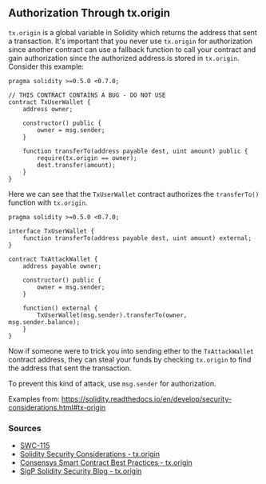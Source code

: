 ## Authorization Through tx.origin

`tx.origin` is a global variable in Solidity which returns the address that sent a transaction. It's important that you never use `tx.origin` for authorization since another contract can use a fallback function to call your contract and gain authorization since the authorized address is stored in `tx.origin`. Consider this example:

```solidity
pragma solidity >=0.5.0 <0.7.0;

// THIS CONTRACT CONTAINS A BUG - DO NOT USE
contract TxUserWallet {
    address owner;

    constructor() public {
        owner = msg.sender;
    }

    function transferTo(address payable dest, uint amount) public {
        require(tx.origin == owner);
        dest.transfer(amount);
    }
}
```

Here we can see that the `TxUserWallet` contract authorizes the `transferTo()` function with `tx.origin`. 

```solidity
pragma solidity >=0.5.0 <0.7.0;

interface TxUserWallet {
    function transferTo(address payable dest, uint amount) external;
}

contract TxAttackWallet {
    address payable owner;

    constructor() public {
        owner = msg.sender;
    }

    function() external {
        TxUserWallet(msg.sender).transferTo(owner, msg.sender.balance);
    }
}
```

Now if someone were to trick you into sending ether to the `TxAttackWallet` contract address, they can steal your funds by checking `tx.origin` to find the address that sent the transaction.

To prevent this kind of attack, use `msg.sender` for authorization.

Examples from: https://solidity.readthedocs.io/en/develop/security-considerations.html#tx-origin

### Sources

- [SWC-115](https://swcregistry.io/docs/SWC-115)
- [Solidity Security Considerations - tx.origin](https://solidity.readthedocs.io/en/develop/security-considerations.html#tx-origin)
- [Consensys Smart Contract Best Practices - tx.origin](https://consensys.github.io/smart-contract-best-practices/development-recommendations/solidity-specific/tx-origin/)
- [SigP Solidity Security Blog - tx.origin](https://github.com/sigp/solidity-security-blog#tx-origin)
